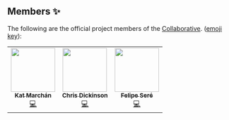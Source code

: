 ## Members ✨

The following are the official project members of the [Collaborative](CROSS_LICENSE.md). ([emoji
key](https://allcontributors.org/docs/en/emoji-key)):

<!-- ALL-CONTRIBUTORS-LIST:START - Do not remove or modify this section -->
<!-- prettier-ignore-start -->
<!-- markdownlint-disable -->
<table>
  <tr>
    <td align="center"><a href="https://github.com/zkat"><img src="https://avatars1.githubusercontent.com/u/17535?v=4?s=100" width="100px;" alt=""/><br /><sub><b>Kat Marchán</b></sub></a><br /><a href="https://github.com/orogene/orogene/commits?author=zkat" title="Code">💻</a></td>
    <td align="center"><a href="https://www.neversaw.us/"><img src="https://avatars3.githubusercontent.com/u/37303?v=4?s=100" width="100px;" alt=""/><br /><sub><b>Chris Dickinson</b></sub></a><br /><a href="https://github.com/orogene/orogene/commits?author=chrisdickinson" title="Code">💻</a></td>
    <td align="center"><a href="https://github.com/felipesere"><img src="https://avatars0.githubusercontent.com/u/1850188?v=4?s=100" width="100px;" alt=""/><br /><sub><b>Felipe Seré</b></sub></a><br /><a href="https://github.com/orogene/orogene/commits?author=felipesere" title="Code">💻</a></td>
  </tr>
</table>

<!-- markdownlint-enable -->
<!-- prettier-ignore-end -->
<!-- ALL-CONTRIBUTORS-LIST:END -->
